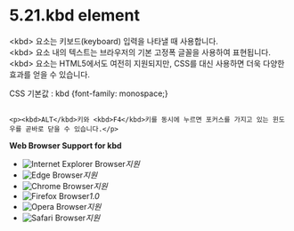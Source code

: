 # 5.21.kbd element

&lt;kbd&gt; 요소는 키보드\(keyboard\) 입력을 나타낼 때 사용합니다.  
&lt;kbd&gt; 요소 내의 텍스트는 브라우저의 기본 고정폭 글꼴을 사용하여 표현됩니다.  
&lt;kbd&gt; 요소는 HTML5에서도 여전히 지원되지만, CSS를 대신 사용하면 더욱 다양한 효과를 얻을 수 있습니다.  
  
CSS 기본값 : kbd {font-family: monospace;}

```text

<p><kbd>ALT</kbd>키와 <kbd>F4</kbd>키를 동시에 누르면 포커스를 가지고 있는 윈도우를 곧바로 닫을 수 있습니다.</p>
```

**Web Browser Support for kbd**

* ![Internet Explorer Browser](images/icon/ico_ie-true.png)_지원_
* ![Edge Browser](images/icon/ico_edge-true.png)_지원_
* ![Chrome Browser](images/icon/ico_chrome-true.png)_지원_
* ![Firefox Browser](images/icon/ico_firefox-true.png)_1.0_
* ![Opera Browser](images/icon/ico_opera-true.png)_지원_
* ![Safari Browser](images/icon/ico_safari-true.png)_지원_

